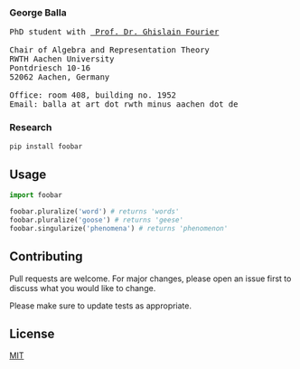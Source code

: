 ### George Balla
<pre>
PhD student with <a href ="https://www.art.rwth-aachen.de/cms/MATHB/Der-Lehrstuhl/Team/Professorinnen-und-Professoren/~rnko/Fourier/lidx/1/"> Prof. Dr. Ghislain Fourier</a>

Chair of Algebra and Representation Theory
RWTH Aachen University
Pontdriesch 10-16
52062 Aachen, Germany

Office: room 408, building no. 1952
Email: balla at art dot rwth minus aachen dot de
</pre>


### Research
```bash
pip install foobar
```

## Usage

```python
import foobar

foobar.pluralize('word') # returns 'words'
foobar.pluralize('goose') # returns 'geese'
foobar.singularize('phenomena') # returns 'phenomenon'
```

## Contributing
Pull requests are welcome. For major changes, please open an issue first to discuss what you would like to change.

Please make sure to update tests as appropriate.

## License
[MIT](https://choosealicense.com/licenses/mit/)
